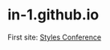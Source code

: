 # in-1.github.io

First site: [Styles Conference][1]

[1]: http://inasai.github.io/styles-conference/        "First"
